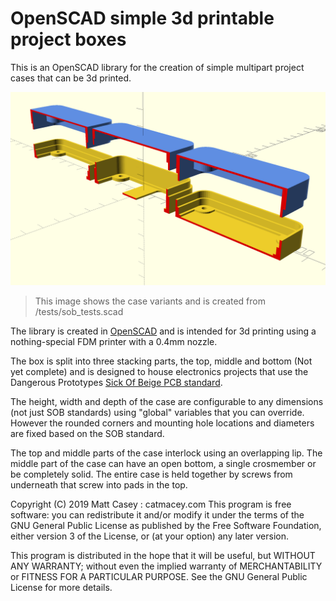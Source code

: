 # OpenSCAD simple 3d printable project boxes

This is an OpenSCAD library for the creation of simple multipart project cases that can be 3d printed.  

![Sample of three cases showing different options](images/Sample_boxes.png?w=900 "/tests/sob_tests.scad")
>This image shows the case variants and is created from /tests/sob_tests.scad

The library is created in [OpenSCAD](http://www.openscad.org/) and is intended for 3d printing using a nothing-special FDM printer with a 0.4mm nozzle.

The box is split into three stacking parts, the top, middle and bottom (Not yet complete) and is designed to house electronics projects that use the Dangerous Prototypes [Sick Of Beige PCB standard](http://dangerousprototypes.com/docs/Sick_of_Beige_standard_PCB_sizes_v1.0).

The height, width and depth of the case are configurable to any dimensions (not just SOB standards) using "global" variables that you can override.  However the rounded corners and mounting hole locations and diameters are fixed based on the SOB standard.

The top and middle parts of the case interlock using an overlapping lip. The middle part of the case can have an open bottom, a single crosmember or be completely solid.  The entire case is held together by screws from underneath that screw into pads in the top.

Copyright (C) 2019 Matt Casey : catmacey.com
This program is free software: you can redistribute it and/or modify it under the terms of the GNU General Public License as published by the Free Software Foundation, either version 3 of the License, or (at your option) any later version.
	
This program is distributed in the hope that it will be useful, but WITHOUT ANY WARRANTY; without even the implied warranty of MERCHANTABILITY or FITNESS FOR A PARTICULAR PURPOSE.  See the GNU General Public License for more details.
